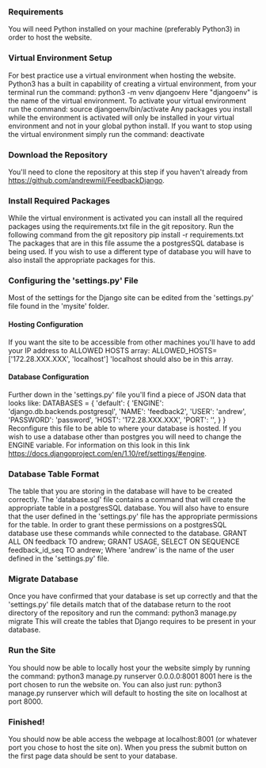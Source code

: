 ### Requirements
You will need Python installed on your machine (preferably Python3) in order to host the website.
### Virtual Environment Setup
For best practice use a virtual environment when hosting the website. Python3 has a built in capability of creating a virtual environment, from your terminal run the command:
python3 -m venv djangoenv
Here "djangoenv" is the name of the virtual environment.
To activate your virtual environment run the command:
source djangoenv/bin/activate
Any packages you install while the environment is activated will only be installed in your virtual environment and not in your global python install.
If you want to stop using the virtual environment simply run the command:
deactivate
### Download the Repository
You'll need to clone the repository at this step if you haven't already from https://github.com/andrewmil/FeedbackDjango.
### Install Required Packages
While the virtual environment is activated you can install all the required packages using the requirements.txt file in the git repository. Run the following command from the git repository
pip install -r requirements.txt
The packages that are in this file assume the a postgresSQL database is being used. If you wish to use a different type of database you will have to also install the appropriate packages for this.
### Configuring the 'settings.py' File
Most of the settings for the Django site can be edited from the 'settings.py' file found in the 'mysite' folder.
#### Hosting Configuration
If you want the site to be accessible from other machines you'll have to add your IP address to ALLOWED HOSTS array:
ALLOWED_HOSTS=['172.28.XXX.XXX', 'localhost']
'localhost should also be in this array.
#### Database Configuration
Further down in the 'settings.py' file you'll find a piece of JSON data that looks like:
DATABASES = {
    'default': {
        'ENGINE': 'django.db.backends.postgresql',
        'NAME': 'feedback2',
        'USER': 'andrew',
        'PASSWORD': 'password',
        'HOST': '172.28.XXX.XXX',
        'PORT': '',
    }
}
Reconfigure this file to be able to where your database is hosted. If you wish to use a database other than postgres you will need to change the ENGINE variable. For information on this look in this link https://docs.djangoproject.com/en/1.10/ref/settings/#engine.
### Database Table Format
The table that you are storing in the database will have to be created correctly. The 'database.sql' file contains a command that will create the appropriate table in a postgresSQL database.
You will also have to ensure that the user defined in the 'settings.py' file has the appropriate permissions for the table. In order to grant these permissions on a postgresSQL database use these commands while connected to the database.
GRANT ALL ON feedback TO andrew;
GRANT USAGE, SELECT ON SEQUENCE feedback_id_seq TO andrew;
Where 'andrew' is the name of the user defined in the 'settings.py' file.
### Migrate Database
Once you have confirmed that your database is set up correctly and that the 'settings.py' file details match that of the database return to the root directory of the repository and run the command:
python3 manage.py migrate
This will create the tables that Django requires to be present in your database.
### Run the Site
You should now be able to locally host your the website simply by running the command:
python3 manage.py runserver 0.0.0.0:8001
8001 here is the port chosen to run the website on. You can also just run:
python3 manage.py runserver
which will default to hosting the site on localhost at port 8000.
### Finished!
You should now be able access the webpage at localhost:8001 (or whatever port you chose to host the site on). When you press the submit button on the first page data should be sent to your database.
